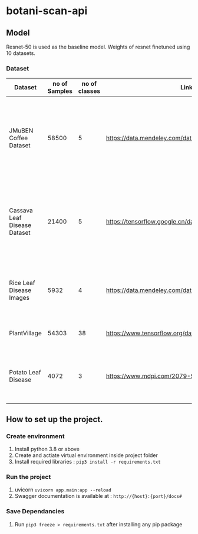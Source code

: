 # botani-scan-api

## Model

Resnet-50 is used as the baseline model. Weights of resnet finetuned using 10 datasets.

### Dataset

| Dataset                      | no of Samples | no of classes | Link                                                      | Source                                                                                       |
| ---------------------------- | ------------- | ------------- | --------------------------------------------------------- | -------------------------------------------------------------------------------------------- |
| JMuBEN Coffee Dataset        | 58500         | 5             | https://data.mendeley.com/datasets/tgv3zb82nd/1           | Chuka University, University of Embu, Jomo Kenyatta University of Agriculture and Technology |
| Cassava Leaf Disease Dataset | 21400         | 5             | https://tensorflow.google.cn/datasets/catalog/cassava     | Ernest Mwebaze and Timnit Gebru and Andrea Frome and Solomon Nsumba and Jeremy Tusubira      |
| Rice Leaf Disease Images     | 5932          | 4             | https://data.mendeley.com/datasets/fwcj7stb8r/1           | Sethy, P. K., Barpanda, N. K., Rath, A. K., & Behera, S. K.                                  |
| PlantVillage                 | 54303         | 38            | https://www.tensorflow.org/datasets/catalog/plant_village | David P. Hughes and Marcel Salath                                                            |
| Potato Leaf Disease          | 4072          | 3             | https://www.mdpi.com/2079-9292/10/17/2064                 | images collected from the Central Punjab region of Pakistan                                  |

## How to set up the project.

### Create environment

1. Install python 3.8 or above
2. Create and actiate virtual environment inside project folder
3. Install required libraries : `pip3 install -r requirements.txt`

### Run the project

1. uvicorn `uvicorn app.main:app --reload`
2. Swagger documentation is available at : `http://{host}:{port}/docs#`

### Save Dependancies

1. Run `pip3 freeze > requirements.txt` after installing any pip package
